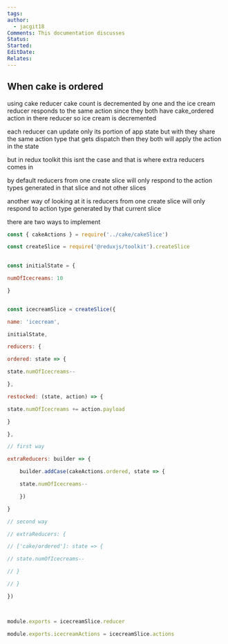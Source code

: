 ```yaml
---
tags: 
author:
  - jacgit18
Comments: This documentation discusses
Status: 
Started: 
EditDate: 
Relates:
---
```

## When cake is ordered

using cake reducer cake count is decremented by one and the ice cream reducer responds to the same action since they both have cake_ordered action in there reducer so ice cream is decremented


each reducer can update only its portion of app state but with they share the same action type that gets dispatch then they both will apply the action in the state


but in redux toolkit this isnt the case and that is where extra reducers comes in
  

by default reducers from one create slice will only respond to the action types generated in that slice and not other slices

  
another way of looking at it is reducers from one create slice will only respond to action type generated by that current slice

  
there are two ways to implement

  

```javascript
const { cakeActions } = require('../cake/cakeSlice')

const createSlice = require('@reduxjs/toolkit').createSlice

  
const initialState = {

numOfIcecreams: 10

}


const icecreamSlice = createSlice({

name: 'icecream',

initialState,

reducers: {

ordered: state => {

state.numOfIcecreams--

},

restocked: (state, action) => {

state.numOfIcecreams += action.payload

}

},

// first way

extraReducers: builder => {

	builder.addCase(cakeActions.ordered, state => {

	state.numOfIcecreams--

	})

}

// second way

// extraReducers: {

// ['cake/ordered']: state => {

// state.numOfIcecreams--

// }

// }

})

  

module.exports = icecreamSlice.reducer

module.exports.icecreamActions = icecreamSlice.actions
```